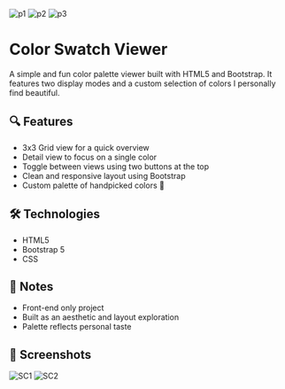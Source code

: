 
![p1](https://github.com/user-attachments/assets/199fb591-b464-4ef6-8df4-0dc01a1e0e68)
![p2](https://github.com/user-attachments/assets/3270de48-1bc1-49ff-97bf-4d0b23fe8ad1)
![p3](https://github.com/user-attachments/assets/08e57e9b-b412-4d74-99a7-2398123c81ac)


# Color Swatch Viewer

<p>A simple and fun color palette viewer built with HTML5 and Bootstrap. It features two display modes and a custom selection of colors I personally find beautiful.</p>

## 🔍 Features
<ul>
  <li>3x3 Grid view for a quick overview</li>
  <li>Detail view to focus on a single color</li>
  <li>Toggle between views using two buttons at the top</li>
  <li>Clean and responsive layout using Bootstrap</li>
  <li>Custom palette of handpicked colors 💖</li>
</ul>

## 🛠️ Technologies
<ul>
  <li>HTML5</li>
  <li>Bootstrap 5</li>
  <li>CSS</li>
</ul>

## 📌 Notes
<ul>
  <li>Front-end only project</li>
  <li>Built as an aesthetic and layout exploration</li>
  <li>Palette reflects personal taste</li>
</ul>

## 📸 Screenshots
![SC1](https://github.com/user-attachments/assets/593c2624-f562-44f4-80b6-276e6c661393)
![SC2](https://github.com/user-attachments/assets/4c1d1813-fb64-4b19-ba51-199ebc4d4a7e)
